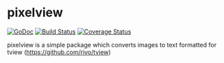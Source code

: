 pixelview
=========

[![GoDoc](https://godoc.org/github.com/Omnikron13/pixelview?status.svg)](https://godoc.org/github.com/Omnikron13/pixelview)
[![Build Status](https://travis-ci.com/Omnikron13/pixelview.svg?branch=master)](https://travis-ci.com/Omnikron13/pixelview)
[![Coverage Status](https://coveralls.io/repos/github/Omnikron13/pixelview/badge.svg?branch=master)](https://coveralls.io/github/Omnikron13/pixelview?branch=master)

pixelview is a simple package which converts images to text formatted for tview (https://github.com/rivo/tview) 

